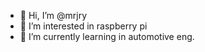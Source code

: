 - 👋 Hi, I’m @mrjry
- 👀 I’m interested in raspberry pi
- 🌱 I’m currently learning in automotive eng.
